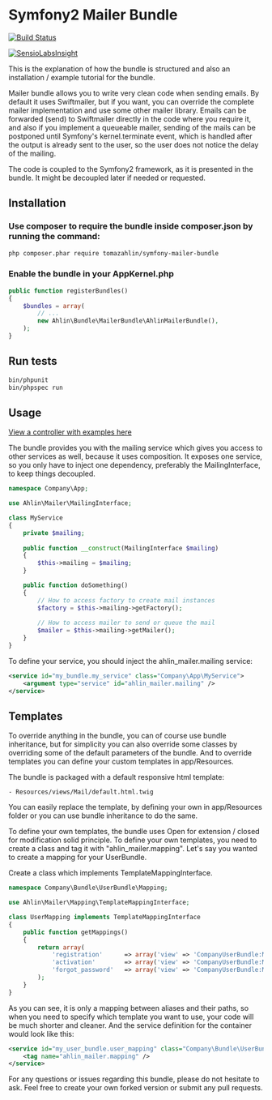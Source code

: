 # Symfony2 Mailer Bundle

[![Build Status](https://travis-ci.org/tomazahlin/symfony-mailer-bundle.svg?branch=master)](https://travis-ci.org/tomazahlin/symfony-mailer-bundle)

[![SensioLabsInsight](https://insight.sensiolabs.com/projects/4fe70994-cedd-49aa-a03f-2a018574d90f/big.png)](https://insight.sensiolabs.com/projects/4fe70994-cedd-49aa-a03f-2a018574d90f)

This is the explanation of how the bundle is structured and also an installation / example tutorial for the bundle.

Mailer bundle allows you to write very clean code when sending emails. By default it uses Swiftmailer, but if you want, you can
override the complete mailer implementation and use some other mailer library. Emails can be forwarded (send) to Swiftmailer directly
in the code where you require it, and also if you implement a queueable mailer, sending of the mails can be postponed until Symfony's
kernel.terminate event, which is handled after the output is already sent to the user, so the user does not notice the delay of the mailing.

The code is coupled to the Symfony2 framework, as it is presented in the bundle. It might be decoupled later if needed or requested.

## Installation

### Use composer to require the bundle inside composer.json by running the command:

``` bash
php composer.phar require tomazahlin/symfony-mailer-bundle
```

### Enable the bundle in your AppKernel.php

``` php
public function registerBundles()
{
    $bundles = array(
        // ...
        new Ahlin\Bundle\MailerBundle\AhlinMailerBundle(),
    );
}
```

## Run tests

``` bash
bin/phpunit
bin/phpspec run
```
    
## Usage

[View a controller with examples here](https://github.com/tomazahlin/symfony-mailer-bundle/blob/master/src/Ahlin/Bundle/MailerBundle/Controller/ExampleController.php)

The bundle provides you with the mailing service which gives you access to other services as well, because it uses composition.
It exposes one service, so you only have to inject one dependency, preferably the MailingInterface, to keep things decoupled.

``` php
namespace Company\App;

use Ahlin\Mailer\MailingInterface;

class MyService
{
    private $mailing;
        
    public function __construct(MailingInterface $mailing)
    {
        $this->mailing = $mailing;
    }

    public function doSomething()
    {
        // How to access factory to create mail instances
        $factory = $this->mailing->getFactory();
        
        // How to access mailer to send or queue the mail
        $mailer = $this->mailing->getMailer();
    }
}
```

To define your service, you should inject the ahlin_mailer.mailing service:

``` xml
<service id="my_bundle.my_service" class="Company\App\MyService">
    <argument type="service" id="ahlin_mailer.mailing" />
</service>
```

## Templates

To override anything in the bundle, you can of course use bundle inheritance, but for simplicity you can also
override some classes by overriding some of the default parameters of the bundle. And to override templates you
can define your custom templates in app/Resources.

The bundle is packaged with a default responsive html template:

    - Resources/views/Mail/default.html.twig

You can easily replace the template, by defining your own in app/Resources folder or you can use bundle inheritance
to do the same.

To define your own templates, the bundle uses Open for extension / closed for modification solid principle. To
define your own templates, you need to create a class and tag it with "ahlin_mailer.mapping". Let's say you wanted to
create a mapping for your UserBundle.

Create a class which implements TemplateMappingInterface.

``` php
namespace Company\Bundle\UserBundle\Mapping;

use Ahlin\Mailer\Mapping\TemplateMappingInterface;

class UserMapping implements TemplateMappingInterface
{
    public function getMappings()
    {
        return array(
            'registration'      => array('view' => 'CompanyUserBundle:Mail:registration.html.twig',     'contentType' => 'text/html'),
            'activation'        => array('view' => 'CompanyUserBundle:Mail:activation.html.twig',       'contentType' => 'text/html'),
            'forgot_password'   => array('view' => 'CompanyUserBundle:Mail:forgot_password.html.twig',  'contentType' => 'text/html'),
        );
    }
}
```

As you can see, it is only a mapping between aliases and their paths, so when you need to specify which template you want to use,
your code will be much shorter and cleaner. And the service definition for the container would look like this:

``` xml
<service id="my_user_bundle.user_mapping" class="Company\Bundle\UserBundle\Mapping\UserMapping" public="false">
    <tag name="ahlin_mailer.mapping" />
</service>
```

For any questions or issues regarding this bundle, please do not hesitate to ask. Feel free to create your own forked version
or submit any pull requests.
